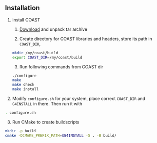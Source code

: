 ## Installation

1. Install COAST
   1. [Download](https://web.ikp.kit.edu/rulrich/coast-files/coast-v4r5.tar.gz) and unpack tar archive
  
   2. Create directory for COAST libraries and headers, store its path in `COAST_DIR`, 

   ```bash
   mkdir /my/coast/build
   export COAST_DIR=/my/coast/build
   ```

   3. Run following commands from COAST dir
   ```bash
   ./configure
   make
   make check
   make install
   ```

2. Modify `configure.sh` for your system, place correct `COAST_DIR` and `G4INSTALL` in there. Then run it with

```bash
. configure.sh
```

3. Run CMake to create buildscripts

```bash
mkdir -p build
cmake -DCMAKE_PREFIX_PATH=$G4INSTALL -S . -B build/
```
